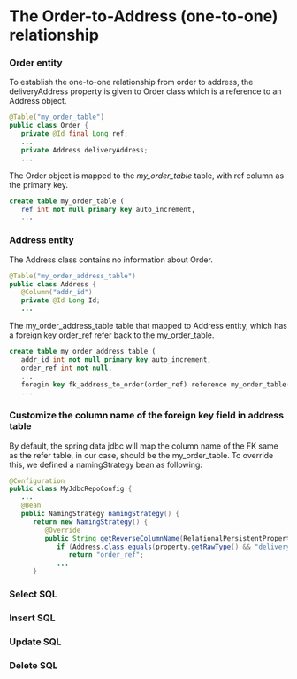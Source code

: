 # The Order-to-Address (one-to-one) relationship

### Order entity
 
To establish the one-to-one relationship from order to address, the deliveryAddress property is given to Order class which is a reference to an Address object.

```Java
@Table("my_order_table")
public class Order {
   private @Id final Long ref;
   ...
   private Address deliveryAddress;
   ...  
```

The Order object is mapped to the *my_order_table* table, with ref column as the primary key.
```sql
create table my_order_table (
   ref int not null primary key auto_increment,
   ...
```

### Address entity

The Address class contains no information about Order.
```Java
@Table("my_order_address_table")
public class Address {
   @Column("addr_id")
   private @Id Long Id;
   ...
```

The my_order_address_table table that mapped to Address entity, which has a foreign key order_ref refer back to the my_order_table.
```sql
create table my_order_address_table (
   addr_id int not null primary key auto_increment,
   order_ref int not null,
   ...
   foregin key fk_address_to_order(order_ref) reference my_order_table(ref)
   ...
```

### Customize the column name of the foreign key field in address table

By default, the spring data jdbc will map the column name of the FK same as the refer table, in our case, should be the my_order_table. To override this, we defined a namingStrategy bean as following:

```java
@Configuration
public class MyJdbcRepoConfig {
   ...
   @Bean
   public NamingStrategy namingStrategy() {
      return new NamingStrategy() {
         @Override
         public String getReverseColumnName(RelationalPersistentProperty property) {
            if (Address.class.equals(property.getRawType() && "deliveryAddress".equals(property.getName())) {
               return "order_ref";
            ...
      }
```


### Select SQL

### Insert SQL

### Update SQL

### Delete SQL

